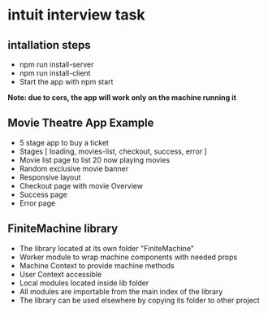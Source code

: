 # intuit interview task

## intallation steps
- npm run install-server
- npm run install-client
- Start the app with npm start

**Note: due to cors, the app will work only on the machine running it**

## Movie Theatre App Example
- 5 stage app to buy a ticket
- Stages [ loading, movies-list, checkout, success, error ]
- Movie list page to list 20 now playing movies
- Random exclusive movie banner
- Responsive layout
- Checkout page with movie Overview
- Success page
- Error page

## FiniteMachine library
- The library located at its own folder "FiniteMachine"
- Worker module to wrap machine components with needed props
- Machine Context to provide machine methods
- User Context accessible
- Local modules located inside lib folder
- All modules are importable from the main index of the library
- The library can be used elsewhere by copying its folder to other project
